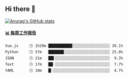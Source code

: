 ## Hi there 👋

[![Anurag's GitHub stats](https://github-readme-stats-orilights.vercel.app/api?username=orilights)](https://github.com/anuraghazra/github-readme-stats)

<!--
**OriLight152/OriLight152** is a ✨ _special_ ✨ repository because its `README.md` (this file) appears on your GitHub profile.

Here are some ideas to get you started:

- 🔭 I’m currently working on ...
- 🌱 I’m currently learning ...
- 👯 I’m looking to collaborate on ...
- 🤔 I’m looking for help with ...
- 💬 Ask me about ...
- 📫 How to reach me: ...
- 😄 Pronouns: ...
- ⚡ Fun fact: ...
-->

<!-- waka-box start -->
#### <a href="https://gist.github.com/92c8d5b388768c10efcba86e82b7c4fb" target="_blank">📊 每周工作报告</a>
```text
Vue.js     🕓 1h29m ██████████▉░░░░░░░░░░░░░░░░░ 39.1%
Python     🕓 57m   ███████░░░░░░░░░░░░░░░░░░░░░ 25.0%
JSON       🕓 21m   ██▌░░░░░░░░░░░░░░░░░░░░░░░░░  9.3%
Text       🕓 17m   ██▏░░░░░░░░░░░░░░░░░░░░░░░░░  7.7%
YAML       🕓 10m   █▎░░░░░░░░░░░░░░░░░░░░░░░░░░  4.7%
```
<!-- Powered by https://github.com/journey-ad/waka-box-go . -->
<!-- waka-box end -->
